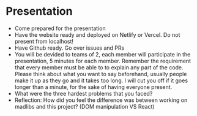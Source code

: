 # Presentation

- Come prepared for the presentation
- Have the website ready and deployed on Netlify or Vercel. Do not present from localhost!
- Have Github ready. Go over issues and PRs
- You will be devided to teams of 2, each member will participate in the presentation, 5 minutes for each member. Remember the requirement that every member must be able to to explain any part of the code. Please think about what you want to say beforehand, usually people make it up as they go and it takes too long. I will cut you off if it goes longer than a minute, for the sake of having everyone present.
- What were the three hardest problems that you faced?
- Reflection: How did you feel the difference was between working on madlibs and this project? (DOM manipulation VS React)